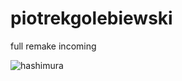 # piotrekgolebiewski
full remake incoming

![hashimura](https://user-images.githubusercontent.com/95892564/147395566-ec21feb0-73d5-4e47-86ef-911835a383a9.png)
